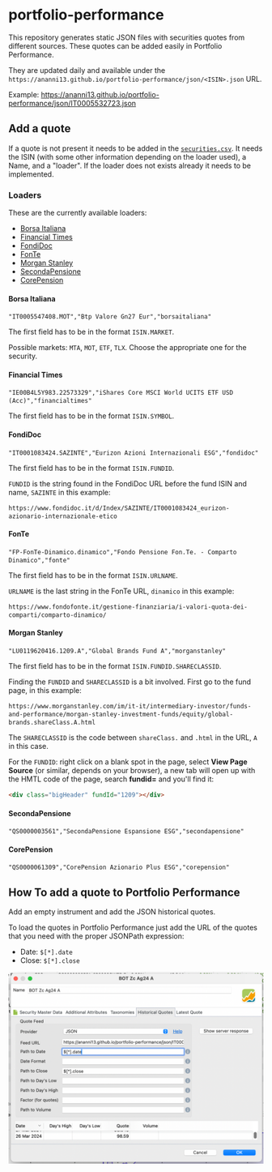 # portfolio-performance

This repository generates static JSON files with securities quotes from different sources. These quotes can be added easily in Portfolio Performance.

They are updated daily and available under the `https://ananni13.github.io/portfolio-performance/json/<ISIN>.json` URL.

Example: https://ananni13.github.io/portfolio-performance/json/IT0005532723.json

## Add a quote

If a quote is not present it needs to be added in the [`securities.csv`](./securities.csv). It needs the ISIN (with some other information depending on the loader used), a Name, and a "loader". If the loader does not exists already it needs to be implemented.

### Loaders

These are the currently available loaders:

- [Borsa Italiana](./pkg/security/loaders/borsaitaliana/borsaitaliana.go)
- [Financial Times](./pkg/security/loaders/financialtimes/financialtimes.go)
- [FondiDoc](./pkg/security/loaders/fondidoc/fondidoc.go)
- [FonTe](./pkg/security/loaders/fonte/fonte.go)
- [Morgan Stanley](./pkg/security/loaders/morganstanley/morganstanley.go)
- [SecondaPensione](./pkg/security/loaders/secondapensione/secondapensione.go)
- [CorePension](./pkg/security/loaders/corepension/corepension.go)

#### Borsa Italiana

```csv
"IT0005547408.MOT","Btp Valore Gn27 Eur","borsaitaliana"
```

The first field has to be in the format `ISIN.MARKET`.

Possible markets: `MTA`, `MOT`, `ETF`, `TLX`. Choose the appropriate one for the security.

#### Financial Times

```csv
"IE00B4L5Y983.22573329","iShares Core MSCI World UCITS ETF USD (Acc)","financialtimes"
```

The first field has to be in the format `ISIN.SYMBOL`.

#### FondiDoc

```csv
"IT0001083424.SAZINTE","Eurizon Azioni Internazionali ESG","fondidoc"
```

The first field has to be in the format `ISIN.FUNDID`.

`FUNDID` is the string found in the FondiDoc URL before the fund ISIN and name, `SAZINTE` in this example:

```
https://www.fondidoc.it/d/Index/SAZINTE/IT0001083424_eurizon-azionario-internazionale-etico
```

#### FonTe

```csv
"FP-FonTe-Dinamico.dinamico","Fondo Pensione Fon.Te. - Comparto Dinamico","fonte"
```

The first field has to be in the format `ISIN.URLNAME`.

`URLNAME` is the last string in the FonTe URL, `dinamico` in this example:

```
https://www.fondofonte.it/gestione-finanziaria/i-valori-quota-dei-comparti/comparto-dinamico/
```

#### Morgan Stanley

```csv
"LU0119620416.1209.A","Global Brands Fund A","morganstanley"
```

The first field has to be in the format `ISIN.FUNDID.SHARECLASSID`.

Finding the `FUNDID` and `SHARECLASSID` is a bit involved. First go to the fund page, in this example:

```
https://www.morganstanley.com/im/it-it/intermediary-investor/funds-and-performance/morgan-stanley-investment-funds/equity/global-brands.shareClass.A.html
```

The `SHARECLASSID` is the code between `shareClass.` and `.html` in the URL, `A` in this case.

For the `FUNDID`: right click on a blank spot in the page, select **View Page Source** (or similar, depends on your browser), a new tab will open up with the HMTL code of the page, search **fundid=** and you'll find it:

```html
<div class="bigHeader" fundId="1209"></div>
```

#### SecondaPensione

```csv
"QS0000003561","SecondaPensione Espansione ESG","secondapensione"
```

#### CorePension

```csv
"QS0000061309","CorePension Azionario Plus ESG","corepension"
```

## How To add a quote to Portfolio Performance

Add an empty instrument and add the JSON historical quotes.

To load the quotes in Portfolio Performance just add the URL of the quotes that you need with the proper JSONPath expression:

- Date: `$[*].date`
- Close: `$[*].close`

<img width="718" alt="Screen Shot 2023-03-30 at 14 40 19" src="./docs/json-quotes.png">
